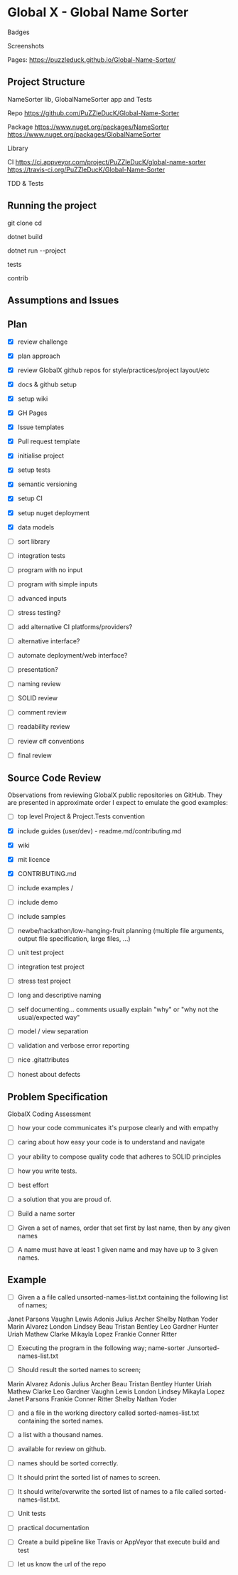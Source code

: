 
# Global X - Global Name Sorter


Badges

Screenshots

Pages: https://puzzleduck.github.io/Global-Name-Sorter/


## Project Structure

NameSorter lib, GlobalNameSorter app and Tests

Repo
https://github.com/PuZZleDucK/Global-Name-Sorter

Package
https://www.nuget.org/packages/NameSorter
https://www.nuget.org/packages/GlobalNameSorter

Library

CI
https://ci.appveyor.com/project/PuZZleDucK/global-name-sorter
https://travis-ci.org/PuZZleDucK/Global-Name-Sorter

TDD & Tests


## Running the project



git clone
cd

dotnet build

dotnet run --project

tests

contrib



## Assumptions and Issues



## Plan

- [x] review challenge
- [x] plan approach
- [x] review GlobalX github repos for style/practices/project layout/etc
- [x] docs & github setup
- [x] setup wiki
- [x] GH Pages
- [x] Issue templates
- [x] Pull request template
- [x] initialise project
- [x] setup tests
- [x] semantic versioning
- [x] setup CI
- [x] setup nuget deployment
- [x] data models
- [ ] sort library
- [ ] integration tests
- [ ] program with no input
- [ ] program with simple inputs
- [ ] advanced inputs
- [ ] stress testing?
- [ ] add alternative CI platforms/providers?
- [ ] alternative interface?
- [ ] automate deployment/web interface?
- [ ] presentation?
- [ ] naming review
- [ ] SOLID review
- [ ] comment review
- [ ] readability review
- [ ] review c# conventions
- [ ] final review


## Source Code Review

Observations from reviewing GlobalX public repositories on GitHub. They are presented in approximate order I expect to emulate the good examples:

- [ ] top level Project & Project.Tests convention
- [x] include guides (user/dev) - readme.md/contributing.md
- [x] wiki
- [x] mit licence
- [x] CONTRIBUTING.md
- [ ] include examples /
- [ ] include demo
- [ ] include samples
- [ ] newbe/hackathon/low-hanging-fruit planning (multiple file arguments, output file specification, large files, ...)
- [ ] unit test project
- [ ] integration test project
- [ ] stress test project
- [ ] long and descriptive naming
- [ ] self documenting... comments usually explain "why" or "why not the usual/expected way"
- [ ] model / view separation
- [ ] validation and verbose error reporting
- [ ] nice .gitattributes
- [ ] honest about defects



## Problem Specification


GlobalX Coding Assessment
- [ ] how your code communicates it's purpose clearly and with empathy
- [ ] caring about how easy your code is to understand and navigate
- [ ] your ability to compose quality code that adheres to SOLID principles
- [ ] how you write tests.

- [ ] best effort
- [ ] a solution that you are proud of.

- [ ] Build a name sorter
- [ ] Given a set of names, order that set first by last name, then by any given names
- [ ] A name must have at least 1 given name and may have up to 3 given names.

## Example
- [ ] Given a a file called unsorted-names-list.txt containing the following list of names;

Janet Parsons
Vaughn Lewis
Adonis Julius Archer
Shelby Nathan Yoder
Marin Alvarez
London Lindsey
Beau Tristan Bentley
Leo Gardner
Hunter Uriah Mathew Clarke
Mikayla Lopez
Frankie Conner Ritter

- [ ] Executing the program in the following way;
name-sorter ./unsorted-names-list.txt

- [ ] Should result the sorted names to screen;

Marin Alvarez
Adonis Julius Archer
Beau Tristan Bentley
Hunter Uriah Mathew Clarke
Leo Gardner
Vaughn Lewis
London Lindsey
Mikayla Lopez
Janet Parsons
Frankie Conner Ritter
Shelby Nathan Yoder

- [ ] and a file in the working directory called sorted-names-list.txt containing the sorted names.

- [ ] a list with a thousand names.
- [ ] available for review on github.
- [ ] names should be sorted correctly.
- [ ] It should print the sorted list of names to screen.
- [ ] It should write/overwrite the sorted list of names to a file called sorted-names-list.txt.
- [ ] Unit tests
- [ ] practical documentation
- [ ] Create a build pipeline like Travis or AppVeyor that execute build and test
- [ ] let us know the url of the repo
